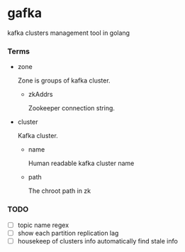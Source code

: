 # gafka
kafka clusters management tool in golang

### Terms

- zone

  Zone is groups of kafka cluster.

  - zkAddrs

    Zookeeper connection string.

- cluster

  Kafka cluster.

  - name

    Human readable kafka cluster name

  - path

    The chroot path in zk

### TODO

- [ ] topic name regex
- [ ] show each partition replication lag
- [ ] housekeep of clusters info automatically find stale info
